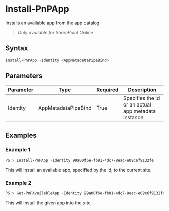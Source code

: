 # Install-PnPApp
Installs an available app from the app catalog
>*Only available for SharePoint Online*
## Syntax
```powershell
Install-PnPApp -Identity <AppMetadataPipeBind>
```


## Parameters
Parameter|Type|Required|Description
---------|----|--------|-----------
|Identity|AppMetadataPipeBind|True|Specifies the Id or an actual app metadata instance|
## Examples

### Example 1
```powershell
PS:> Install-PnPApp -Identity 99a00f6e-fb81-4dc7-8eac-e09c6f9132fe
```
This will install an available app, specified by the id, to the current site.

### Example 2
```powershell
PS:> Get-PnPAvailableApp -Identity 99a00f6e-fb81-4dc7-8eac-e09c6f9132fe | Install-PnPApp
```
This will install the given app into the site.
